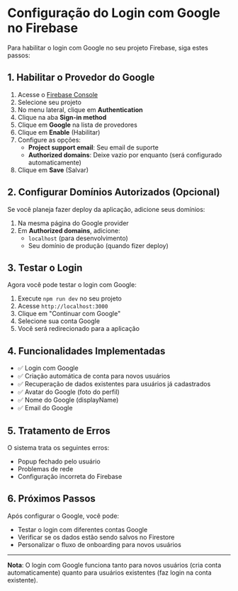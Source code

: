 # Configuração do Login com Google no Firebase

Para habilitar o login com Google no seu projeto Firebase, siga estes passos:

## 1. Habilitar o Provedor do Google

1. Acesse o [Firebase Console](https://console.firebase.google.com/)
2. Selecione seu projeto
3. No menu lateral, clique em **Authentication**
4. Clique na aba **Sign-in method**
5. Clique em **Google** na lista de provedores
6. Clique em **Enable** (Habilitar)
7. Configure as opções:
   - **Project support email**: Seu email de suporte
   - **Authorized domains**: Deixe vazio por enquanto (será configurado automaticamente)
8. Clique em **Save** (Salvar)

## 2. Configurar Domínios Autorizados (Opcional)

Se você planeja fazer deploy da aplicação, adicione seus domínios:

1. Na mesma página do Google provider
2. Em **Authorized domains**, adicione:
   - `localhost` (para desenvolvimento)
   - Seu domínio de produção (quando fizer deploy)

## 3. Testar o Login

Agora você pode testar o login com Google:

1. Execute `npm run dev` no seu projeto
2. Acesse `http://localhost:3000`
3. Clique em "Continuar com Google"
4. Selecione sua conta Google
5. Você será redirecionado para a aplicação

## 4. Funcionalidades Implementadas

- ✅ Login com Google
- ✅ Criação automática de conta para novos usuários
- ✅ Recuperação de dados existentes para usuários já cadastrados
- ✅ Avatar do Google (foto do perfil)
- ✅ Nome do Google (displayName)
- ✅ Email do Google

## 5. Tratamento de Erros

O sistema trata os seguintes erros:
- Popup fechado pelo usuário
- Problemas de rede
- Configuração incorreta do Firebase

## 6. Próximos Passos

Após configurar o Google, você pode:
- Testar o login com diferentes contas Google
- Verificar se os dados estão sendo salvos no Firestore
- Personalizar o fluxo de onboarding para novos usuários

---

**Nota**: O login com Google funciona tanto para novos usuários (cria conta automaticamente) quanto para usuários existentes (faz login na conta existente). 